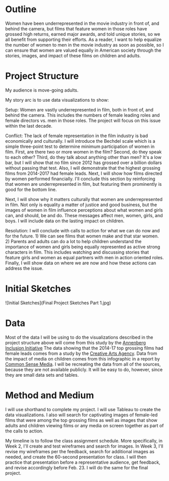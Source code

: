 # Outline
Women have been underrepresented in the movie industry in front of, and behind the camera, but films that feature women in those roles have grossed high returns, earned major awards, and told unique stories, so we all benefit from supporting their efforts. 
As a reader, I want to help equalize the number of women to men in the movie industry as soon as possible, so I can ensure that women are valued equally in American society through the stories, images, and impact of these films on children and adults. 

# Project Structure
My audience is move-going adults.  

My story arc is to use data visualizations to show:

Setup: Women are vastly underrepresented in film, both in front of, and behind the camera. This includes the numbers of female leading roles and female directors vs. men in those roles. The project will focus on this issue within the last decade.  

Conflict: The lack of female representation in the film industry is bad economically and culturally. I will introduce the Bechdel scale which is a simple three-point test to determine minimum participation of women in film. First, are there two or more women in the film? Second, do they speak to each other? Third, do they talk about anything other than men? It's a low bar, but I will show that no film since 2012 has grossed over a billion dollars without passing that test. Also, I will demonstrate that the highest grossing films from 2014-2017 had female leads. Next, I will show how films directed by women performed financially. I'll conclude this section by reinforcing that women are underrepresented in film, but featuring them prominently is good for the bottom line. 

Next, I will show why it matters culturally that women are underrepresented in film. Not only is equality a matter of justice and good business, but the images of women in film influence perceptions about what women and girls can, and should, be and do. These messages affect men, women, girls, and boys. I will include data on the lasting impact on children. 

Resolution: I will conclude with calls to action for what we can do now and for the future. 1) We can see films that women make and that star women. 2) Parents and adults can do a lot to help children understand the importance of women and girls being equally represented as active strong characters in film. This includes watching and discussing stories that feature girls and women as equal partners with men in action oriented roles. Finally, I will show data on where we are now and how these actions can address the issue. 

# Initial Sketches
![Initial Sketches](Final Project Sketches Part 1.jpg)




# Data 
Most of the data I will be using to do the visualizations described in the project structure above will come from this study by the [Annenberg Inclusion Initiative](http://assets.uscannenberg.org/docs/aii-inequality-report-2019-09-03.pdf)  The data showing that the 2014-17 top grossing films had female leads comes from a study by the [Creative Arts Agency](https://shift7.com/media-research). Data from the impact of media on children comes from this infographic in a report by [Common Sense Media](https://www.commonsensemedia.org/watching-gender-infographic). I will be recreating the data from all of the sources, because they are not available publicly. It will be easy to do, however, since they are small data sets and tables. 


# Method and Medium
I will use shorthand to complete my project. I will use Tableau to create the data visualizations. I also will search for captivating images of female-led films that were among the top grossing films as well as images that show adults and children viewing films or any media on screen together as part of the calls to action. 

My timeline is to follow the class assignment schedule. More specifically, in Week 2, I'll create and test wireframes and search for images. In Week 3, I'll revise my wireframes per the feedback, search for additional images as needed, and create the 60-second presentation for class. I will then practice that presentation before a representative audience, get feedback, and revise accordingly before Feb. 23. I will do the same for the final project. 
